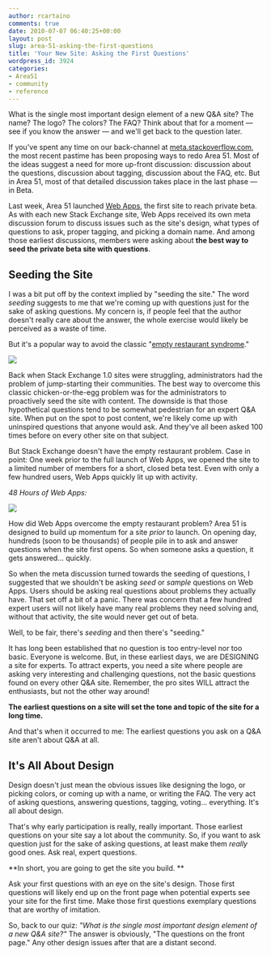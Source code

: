 ```yaml
---
author: rcartaino
comments: true
date: 2010-07-07 06:40:25+00:00
layout: post
slug: area-51-asking-the-first-questions
title: 'Your New Site: Asking the First Questions'
wordpress_id: 3924
categories:
- Area51
- community
- reference
---
```


What is the single most important design element of a new Q&A site? The name? The logo? The colors? The FAQ? Think about that for a moment — see if you know the answer — and we'll get back to the question later.

If you've spent any time on our back-channel at [meta.stackoverflow.com](http://meta.stackoverflow.com/), the most recent pastime has been proposing ways to redo Area 51. Most of the ideas suggest a need for more up-front discussion: discussion about the questions, discussion about tagging, discussion about the FAQ, etc. But in Area 51, most of that detailed discussion takes place in the last phase — in Beta.

Last week, Area 51 launched [Web Apps](http://webapps.stackexchange.com/), the first site to reach private beta. As with each new Stack Exchange site, Web Apps received its own meta discussion forum to discuss issues such as the site's design, what types of questions to ask, proper tagging, and picking a domain name. And among those earliest discussions, members were asking about **the best way to seed the private beta site with questions**.


## Seeding the Site


I was a bit put off by the context implied by "seeding the site." The word _seeding_ suggests to me that we're coming up with questions just for the sake of asking questions. My concern is, if people feel that the author doesn't really care about the answer, the whole exercise would likely be perceived as a waste of time.

But it's a popular way to avoid the classic "[empty restaurant syndrome](http://mikepascucci.com/2009/03/30/the-empty-restaurant-syndrome/)."

![](http://blog.stackoverflow.com/wp-content/uploads/Empty-Restaurant.jpg)

Back when Stack Exchange 1.0 sites were struggling, administrators had the problem of jump-starting their communities. The best way to overcome this classic chicken-or-the-egg problem was for the administrators to proactively seed the site with content. The downside is that those hypothetical questions tend to be somewhat pedestrian for an expert Q&A site. When put on the spot to post content, we're likely come up with uninspired questions that anyone would ask. And they've all been asked 100 times before on every other site on that subject.

But Stack Exchange doesn't have the empty restaurant problem. Case in point: One week prior to the full launch of Web Apps, we opened the site to a limited number of members for a short, closed beta test. Even with only a few hundred users, Web Apps quickly lit up with activity.

_48 Hours of Web Apps:_

[![](http://blog.stackoverflow.com/wp-content/uploads/Web-Apps-Stats.png)](http://area51.stackexchange.com/proposals/57/web-applications)

How did Web Apps overcome the empty restaurant problem? Area 51 is designed to build up momentum for a site _prior_ to launch. On opening day, hundreds (soon to be thousands) of people pile in to ask and answer questions when the site first opens. So when someone asks a question, it gets answered... quickly.

So when the meta discussion turned towards the seeding of questions, I suggested that we shouldn't be asking _seed_ or _sample_ questions on Web Apps. Users should be asking real questions about problems they actually have. That set off a bit of a panic. There was concern that a few hundred expert users will not likely have many real problems they need solving and, without that activity, the site would never get out of beta.

Well, to be fair, there's _seeding_ and then there's "seeding."

It has long been established that no question is too entry-level nor too basic. Everyone is welcome. But, in these earliest days, we are DESIGNING a site for experts. To attract experts, you need a site where people are asking very interesting and challenging questions, not the basic questions found on every other Q&A site. Remember, the pro sites WILL attract the enthusiasts, but not the other way around!

**The earliest questions on a site will set the tone and topic of the site for a long time.**

And that's when it occurred to me: The earliest questions you ask on a Q&A site aren't about Q&A at all.


## It's All About Design


Design doesn't just mean the obvious issues like designing the logo, or picking colors, or coming up with a name, or writing the FAQ. The very act of asking questions, answering questions, tagging, voting... everything. It's all about design.

That's why early participation is really, really important. Those earliest questions on your site say a lot about the community. So, if you want to ask question just for the sake of asking questions, at least make them _really_ good ones. Ask real, expert questions.

**In short, you are going to get the site you build. **

Ask your first questions with an eye on the site's design. Those first questions will likely end up on the front page when potential experts see your site for the first time. Make those first questions exemplary questions that are worthy of imitation.

So, back to our quiz: _"What is the single most important design element of a new Q&A site?"_ The answer is obviously, "The questions on the front page." Any other design issues after that are a distant second.
